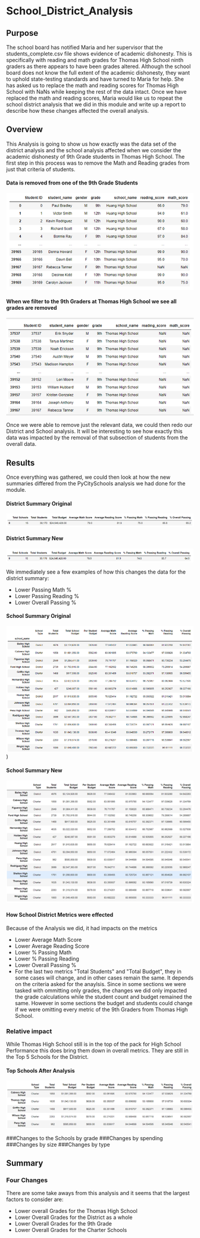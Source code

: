 # School_District_Analysis
## Purpose
The school board has notified Maria and her supervisor that the students_complete.csv file shows evidence of academic dishonesty. This is specifically with reading and math grades for Thomas High School ninth graders as there appears to have been grades altered. Although the school board does not know the full extent of the academic dishonesty, they want to uphold state-testing standards and have turned to Maria for help. She has asked us to replace the math and reading scores for Thomas High School with NaNs while keeping the rest of the data intact. Once we have replaced the math and reading scores, Maria would like us to repeat the school district analysis that we did in this module and write up a report to describe how these changes affected the overall analysis.

## Overview

This Analysis is going to show us how exactly was the data set of the district analysis and the school analysis affected when we consider the academic dishonesty of 9th Grade students in Thomas High School. The first step in this process was to remove the Math and Reading grades from just that criteria of students. 
#### Data is removed from one of the 9th Grade Students

![NAN](https://github.com/Andrew-E-Walters/School_District_Analysis/blob/main/Resources/NaN_One_example.png)

#### When we filter to the 9th Graders at Thomas High School we see all grades are removed

![NAN](https://github.com/Andrew-E-Walters/School_District_Analysis/blob/main/Resources/NaN_Thomas.png)


Once we were able to remove just the relevant data, we could then redo our District and School analysis. It will be interesting to see how exactly this data was impacted by the removal of that subsection of students from the overall data. 

## Results

Once everything was gathered, we could then look at how the new summaries differed from the PyCitySchools analysis we had done for the module. 



#### District Summary Original 
![PY CITY SCHOOLS ORIGINAL](https://github.com/Andrew-E-Walters/School_District_Analysis/blob/main/Resources/PYCitySchoolsDist.png)

#### District Summary New
![SCHOOL SUMMARY AFTER REMOVAL](https://github.com/Andrew-E-Walters/School_District_Analysis/blob/main/Resources/District_With_9th_Correct_Metrics.png)

We immediately see a few examples of how this changes the data for the district summary:
- Lower Passing Math %
- Lower Passing Reading %
- Lower Overall Passing %

####  School Summary Original
![PY CITY SCHOOLS ORIGINAL](https://github.com/Andrew-E-Walters/School_District_Analysis/blob/main/Resources/PycitySchoolSummary.png))

#### School Summary New 
![SCHOOL SUMMARY AFTER REMOVAL](https://github.com/Andrew-E-Walters/School_District_Analysis/blob/main/Resources/THOMASwithUpdatedData.png)

#### How School District Metrics were effected
Because of the Analysis we did, it had impacts on the metrics
- Lower Average Math Score
- Lower Average Reading Score
- Lower % Passing Math 
- Lower % Passing Reading
- Lower Overall Passing %
- For the last two metrics "Total Students" and "Total Budget", they in some cases will change, and in other cases remain the same. It depends on the criteria asked for the anaylsis. Since in some sections we were tasked with ommitting only grades, the changes we did only impacted the grade calculations while the student count and budget remained the same. However in some sections the budget and students could change if we were omitting every metric of the 9th Graders from Thomas High School. 

### Relative impact
While Thomas High School still is in the top of the pack for High School Performance this does bring them down in overall metrics. They are still in the Top 5 Schools for the District. 

#### Top Schools After Analysis
![SCHOOL SUMMARY AFTER REMOVAL](https://github.com/Andrew-E-Walters/School_District_Analysis/blob/main/Resources/TopSchoolsAfterAnalysis.png)




###Changes to the Schools by grade
###Changes by spending
###Changes by size
###Changes by type

## Summary 
### Four Changes 
There are some take aways from this analysis and it seems that the largest factors to consider are:
- Lower overall Grades for the Thomas High School 
- Lower Overall Grades for the District as a whole
- Lower Overall Grades for the 9th Grade
- Lower Overall Grades for the Charter Schools 


